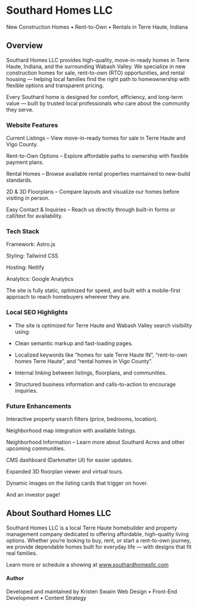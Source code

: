 # Southard Homes LLC 

New Construction Homes • Rent-to-Own • Rentals in Terre Haute, Indiana

## Overview

Southard Homes LLC provides high-quality, move-in-ready homes in Terre Haute, Indiana, and the surrounding Wabash Valley.
We specialize in new construction homes for sale, rent-to-own (RTO) opportunities, and rental housing — helping local families find the right path to homeownership with flexible options and transparent pricing.

Every Southard home is designed for comfort, efficiency, and long-term value — built by trusted local professionals who care about the community they serve.

### Website Features

Current Listings – View move-in-ready homes for sale in Terre Haute and Vigo County.

Rent-to-Own Options – Explore affordable paths to ownership with flexible payment plans.

Rental Homes – Browse available rental properties maintained to new-build standards.

2D & 3D Floorplans – Compare layouts and visualize our homes before visiting in person.

Easy Contact & Inquiries – Reach us directly through built-in forms or call/text for availability.

### Tech Stack

Framework: Astro.js

Styling: Tailwind CSS

Hosting: Netlify

Analytics: Google Analytics

The site is fully static, optimized for speed, and built with a mobile-first approach to reach homebuyers wherever they are.

### Local SEO Highlights

- The site is optimized for Terre Haute and Wabash Valley search visibility using:

- Clean semantic markup and fast-loading pages.

- Localized keywords like “homes for sale Terre Haute IN”, “rent-to-own homes Terre Haute”, and “rental homes in Vigo County”.

- Internal linking between listings, floorplans, and communities.

- Structured business information and calls-to-action to encourage inquiries.


### Future Enhancements

Interactive property search filters (price, bedrooms, location).

Neighborhood map integration with available listings.
 
Neighborhood Information – Learn more about Southard Acres and other upcoming communities.

CMS dashboard (Darkmatter UI) for easier updates.

Expanded 3D floorplan viewer and virtual tours.

Dynamic images on the listing cards that trigger on hover.

And an investor page!

## About Southard Homes LLC

Southard Homes LLC is a local Terre Haute homebuilder and property management company dedicated to offering affordable, high-quality living options.
Whether you’re looking to buy, rent, or start a rent-to-own journey, we provide dependable homes built for everyday life — with designs that fit real families.

Learn more or schedule a showing at www.southardhomesllc.com

#### Author

Developed and maintained by Kristen Swaim
Web Design • Front-End Development • Content Strategy